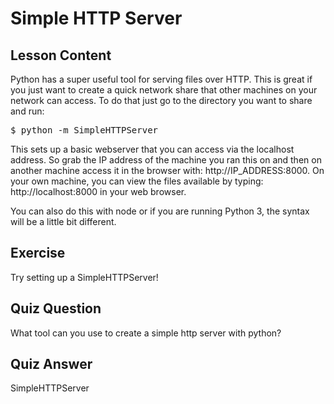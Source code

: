 # Simple HTTP Server

## Lesson Content

Python has a super useful tool for serving files over HTTP. This is great if you just want to create a quick network share that other machines on your network can access. To do that just go to the directory you want to share and run:

<pre>$ python -m SimpleHTTPServer</pre>

This sets up a basic webserver that you can access via the localhost address. So grab the IP address of the machine you ran this on and then on another machine access it in the browser with: http://IP_ADDRESS:8000. On your own machine, you can view the files available by typing: http://localhost:8000 in your web browser.

You can also do this with node or if you are running Python 3, the syntax will be a little bit different.

## Exercise

Try setting up a SimpleHTTPServer!

## Quiz Question

What tool can you use to create a simple http server with python?

## Quiz Answer

SimpleHTTPServer
